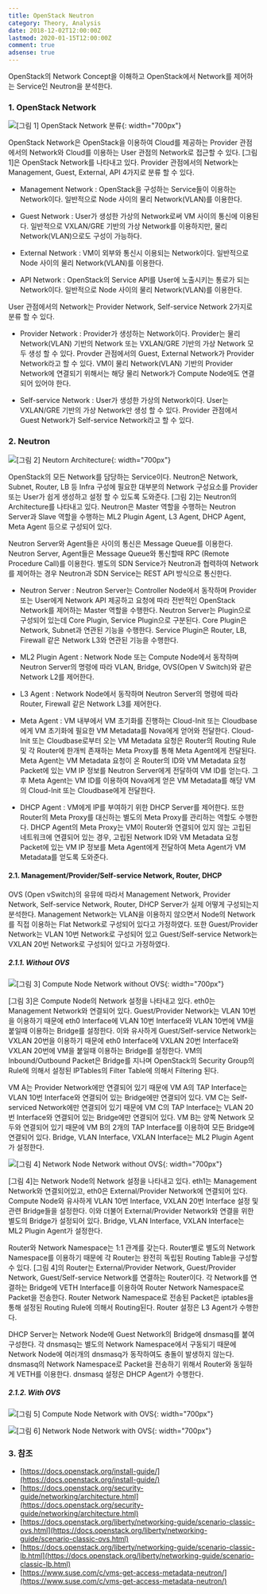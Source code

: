 ```yaml
---
title: OpenStack Neutron
category: Theory, Analysis
date: 2018-12-02T12:00:00Z
lastmod: 2020-01-15T12:00:00Z
comment: true
adsense: true
---
```


OpenStack의 Network Concept을 이해하고 OpenStack에서 Network를 제어하는 Service인 Neutron을 분석한다.

### 1. OpenStack Network

![[그림 1] OpenStack Network 분류]({{site.baseurl}}/images/theory_analysis/OpenStack_Neutron/OpenStack_Network.PNG){: width="700px"}

OpenStack Network은 OpenStack을 이용하여 Cloud를 제공하는 Provider 관점에서의 Network와 Cloud를 이용하는 User 관점의 Network로 접근할 수 있다. [그림 1]은 OpenStack Network를 나타내고 있다. Provider 관점에서의 Network는 Management, Guest, External, API 4가지로 분류 할 수 있다.

* Management Network : OpenStack을 구성하는 Service들이 이용하는 Network이다. 일반적으로 Node 사이의 물리 Network(VLAN)를 이용한다.

* Guest Network : User가 생성한 가상의 Network로써 VM 사이의 통신에 이용된다. 일반적으로 VXLAN/GRE 기반의 가상 Network를 이용하지만, 물리 Network(VLAN)으로도 구성이 가능하다.

* External Network : VM이 외부와 통신시 이용되는 Network이다. 일반적으로 Node 사이의 물리 Network(VLAN)를 이용한다.

* API Network : OpenStack의 Service API를 User에 노출시키는 통로가 되는 Network이다. 일반적으로 Node 사이의 물리 Network(VLAN)를 이용한다.

User 관점에서의 Network는 Provider Network, Self-service Network 2가지로 분류 할 수 있다.

* Provider Network : Provider가 생성하는 Network이다. Provider는 물리 Network(VLAN) 기반의 Network 또는 VXLAN/GRE 기반의 가상 Network 모두 생성 할 수 있다. Provder 관점에서의 Guest, External Network가 Provider Network라고 할 수 있다. VM이 물리 Network(VLAN) 기반의 Provider Network에 연결되기 위해서는 해당 물리 Network가 Compute Node에도 연결되어 있어야 한다.

* Self-service Network : User가 생성한 가상의 Network이다. User는 VXLAN/GRE 기반의 가상 Network만 생성 할 수 있다. Provider 관점에서 Guest Network가 Self-service Network라고 할 수 있다.

### 2. Neutron

![[그림 2] Neutorn Architecture]({{site.baseurl}}/images/theory_analysis/OpenStack_Neutron/Neutron_Architecture.PNG){: width="700px"}

OpenStack의 모든 Network를 담당하는 Service이다. Neutron은 Network, Subnet, Router, LB 등 Infra 구성에 필요한 대부분의 Network 구성요소를 Provider 또는 User가 쉽게 생성하고 설정 할 수 있도록 도와준다. [그림 2]는 Neutron의 Architecture를 나타내고 있다. Neutron은 Master 역할을 수행하는 Neutron Server과 Slave 역할을 수행하는 ML2 Plugin Agent, L3 Agent, DHCP Agent, Meta Agent 등으로 구성되어 있다.

Neutron Server와 Agent들은 사이의 통신은 Message Queue를 이용한다. Neutron Server, Agent들은 Message Queue와 통신할때 RPC (Remote Procedure Call)를 이용한다. 별도의 SDN Service가 Neutron과 협력하여 Network를 제어하는 경우 Neutron과 SDN Service는 REST API 방식으로 통신한다.

* Neutron Server : Neutron Server는 Controller Node에서 동작하며 Provider 또는 User에게 Network API 제공하고 요청에 따라 전반적인 OpenStack Network를 제어하는 Master 역할을 수행한다. Neutron Server는 Plugin으로 구성되어 있는데 Core Plugin, Service Plugin으로 구분된다. Core Plugin은 Network, Subnet과 연관된 기능을 수행한다. Service Plugin은 Router, LB, Firewall 같은 Network L3와 연관된 기능을 수행한다.

* ML2 Plugin Agent : Network Node 또는 Compute Node에서 동작하며 Neutron Server의 명령에 따라 VLAN, Bridge, OVS(Open V Switch)와 같은 Network L2를 제어한다.

* L3 Agent : Network Node에서 동작하며 Neutron Server의 명령에 따라 Router, Firewall 같은 Network L3를 제어한다.

* Meta Agent : VM 내부에서 VM 초기화를 진행하는 Cloud-Init 또는 Cloudbase에게 VM 초기화에 필요한 VM Metadata를 Nova에게 얻어와 전달한다. Cloud-Init 또는 Cloudbase로부터 오는 VM Metadata 요청은 Router의 Routing Rule 및 각 Router에 한개씩 존재하는 Meta Proxy를 통해 Meta Agent에게 전달된다. Meta Agent는 VM Metadata 요청이 온 Router의 ID와 VM Metadata 요청 Packet에 있는 VM IP 정보를 Neutron Server에게 전달하여 VM ID를 얻는다. 그 후 Meta Agent는 VM ID를 이용하여 Nova에게 얻은 VM Metadata를 해당 VM의 Cloud-Init 또는 Cloudbase에게 전달한다.

* DHCP Agent : VM에게 IP를 부여하기 위한 DHCP Server를 제어한다. 또한 Router의 Meta Proxy를 대신하는 별도의 Meta Proxy를 관리하는 역할도 수행한다. DHCP Agent의 Meta Proxy는 VM이 Router와 연결되어 있지 않는 고립된 네트워크에 연결되어 있는 경우, 고립된 Network ID와 VM Metadata 요청 Packet에 있는 VM IP 정보를 Meta Agent에게 전달하여 Meta Agent가 VM Metadata를 얻도록 도와준다.

#### 2.1. Management/Provider/Self-service Network, Router, DHCP

OVS (Open vSwitch)의 유뮤에 따라서 Management Network, Provider Network, Self-service Network, Router, DHCP Server가 실제 어떻게 구성되는지 분석한다. Management Network는 VLAN을 이용하지 않으면서 Node의 Network를 직접 이용하는 Flat Network로 구성되어 있다고 가정하였다. 또한 Guest/Provider Network는 VLAN 10번 Network로 구성되어 있고 Guest/Self-service Network는 VXLAN 20번 Network로 구성되어 있다고 가정하였다.

##### 2.1.1. Without OVS

![[그림 3] Compute Node Network without OVS]({{site.baseurl}}/images/theory_analysis/OpenStack_Neutron/Compute_Node_No_OVS.PNG){: width="700px"}

[그림 3]은 Compute Node의 Network 설정을 나타내고 있다. eth0는 Management Network와 연결되어 있다. Guest/Provider Network는 VLAN 10번을 이용하기 때문에 eth0 Interface에 VLAN 10번 Interface와 VLAN 10번에 VM을 붙일때 이용하는 Bridge를 설정한다. 이와 유사하게 Guest/Self-service Network는 VXLAN 20번을 이용하기 때문에 eth0 Interface에 VXLAN 20번 Interface와 VXLAN 20번에 VM을 붙일때 이용하는 Bridge를 설정한다. VM의 Inbound/Outbound Packet은 Bridge를 지나며 OpenStack의 Security Group의 Rule에 의해서 설정된 IPTables의 Filter Table에 의해서 Filtering 된다.

VM A는 Provider Network에만 연결되어 있기 때문에 VM A의 TAP Interface는 VLAN 10번 Interface와  연결되어 있는 Bridge에만 연결되어 있다. VM C는 Self-serviced Network에만 연결되어 있기 때문에 VM C의 TAP Interface는 VLAN 20번 Interface와 연결되어 있는 Bridge에만 연결되어 있다. VM B는 양쪽 Network 모두와 연결되어 있기 때문에 VM B의 2개의 TAP Interface를 이용하여 모든 Bridge에 연결되어 있다. Bridge, VLAN Interface, VXLAN Interface는 ML2 Plugin Agent가 설정한다.

![[그림 4] Network Node Network without OVS]({{site.baseurl}}/images/theory_analysis/OpenStack_Neutron/Network_Node_No_OVS.PNG){: width="700px"}

[그림 4]는 Network Node의 Network 설정을 나타내고 있다. eth1는 Management Network와 연결되어있고, eth0은 External/Provider Network에 연결되어 있다. Compute Node와 유사하게 VLAN 10번 Interface, VXLAN 20번 Interface 설정 및 관련 Bridge들을 설정한다. 이와 더불어 External/Provider Network와 연결을 위한 별도의 Bridge가 설정되어 있다. Bridge, VLAN Interface, VXLAN Interface는 ML2 Plugin Agent가 설정한다.

Router와 Network Namespace는 1:1 관계를 갖는다. Router별로 별도의 Network Namespace를 이용하기 때문에 각 Router는 완전히 독립된 Routing Table을 구성할 수 있다. [그림 4]의 Router는 External/Provider Network, Guest/Provider Network, Guest/Self-service Network를 연결하는 Router이다. 각 Network를 연결하는 Bridge에 VETH Interface를 이용하여 Router Network Namespace로 Packet을 전송한다. Router Network Namespace로 전송된 Packet은 iptables을 통해 설정된 Routing Rule에 의해서 Routing된다. Router 설정은 L3 Agent가 수행한다.

DHCP Server는 Network Node에 Guest Network의 Bridge에 dnsmasq를 붙여 구성한다. 각 dnsmasq는 별도의 Network Namespace에서 구동되기 때문에 Network Node에 여러개의 dnsmasq가 동작하여도 충돌이 발생하지 않는다. dnsmasq의 Network Namespace로 Packet을 전송하기 위해서 Router와 동일하게 VETH를 이용한다. dnsmasq 설정은 DHCP Agent가 수행한다.

##### 2.1.2. With OVS

![[그림 5] Compute Node Network with OVS]({{site.baseurl}}/images/theory_analysis/OpenStack_Neutron/Compute_Node_With_OVS.PNG){: width="700px"}

![[그림 6] Network Node Network with OVS]({{site.baseurl}}/images/theory_analysis/OpenStack_Neutron/Network_Node_With_OVS.PNG){: width="700px"}

### 3. 참조

* [https://docs.openstack.org/install-guide/](https://docs.openstack.org/install-guide/)
* [https://docs.openstack.org/security-guide/networking/architecture.html](https://docs.openstack.org/security-guide/networking/architecture.html)
* [https://docs.openstack.org/liberty/networking-guide/scenario-classic-ovs.html](https://docs.openstack.org/liberty/networking-guide/scenario-classic-ovs.html)
* [https://docs.openstack.org/liberty/networking-guide/scenario-classic-lb.html](https://docs.openstack.org/liberty/networking-guide/scenario-classic-lb.html)
* [https://www.suse.com/c/vms-get-access-metadata-neutron/](https://www.suse.com/c/vms-get-access-metadata-neutron/)
